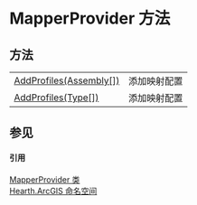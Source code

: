 # MapperProvider 方法




## 方法
<table>
<tr>
<td><a href="M_Hearth_ArcGIS_MapperProvider_AddProfiles">AddProfiles(Assembly[])</a></td>
<td>添加映射配置</td></tr>
<tr>
<td><a href="M_Hearth_ArcGIS_MapperProvider_AddProfiles_1">AddProfiles(Type[])</a></td>
<td>添加映射配置</td></tr>
</table>

## 参见


#### 引用
<a href="T_Hearth_ArcGIS_MapperProvider">MapperProvider 类</a>  
<a href="N_Hearth_ArcGIS">Hearth.ArcGIS 命名空间</a>  
